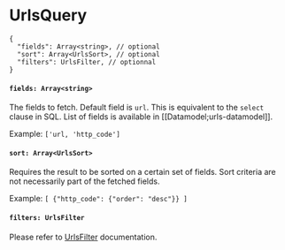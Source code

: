 # UrlsQuery

```JS
{
  "fields": Array<string>, // optional
  "sort": Array<UrlsSort>, // optional
  "filters": UrlsFilter, // optionnal
}
```

#### `fields: Array<string>`

The fields to fetch. Default field is `url`. This is equivalent to the `select` clause in SQL. List of fields is available in [[Datamodel;urls-datamodel]].

Example: `['url, 'http_code']`


#### `sort: Array<UrlsSort>`

Requires the result to be sorted on a certain set of fields. Sort criteria are not necessarily part of the fetched fields.

Example: `[ {"http_code": {"order": "desc"}} ]`


#### `filters: UrlsFilter`

Please refer to [UrlsFilter](#urlsfilter) documentation.
